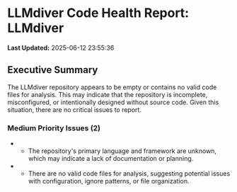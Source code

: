 # LLMdiver Code Health Report: LLMdiver
**Last Updated:** 2025-06-12 23:55:36

## Executive Summary
The LLMdiver repository appears to be empty or contains no valid code files for analysis. This may indicate that the repository is incomplete, misconfigured, or intentionally designed without source code. Given this situation, there are no critical issues to report.

### Medium Priority Issues (2)
- - The repository's primary language and framework are unknown, which may indicate a lack of documentation or planning.
- - There are no valid code files for analysis, suggesting potential issues with configuration, ignore patterns, or file organization.

